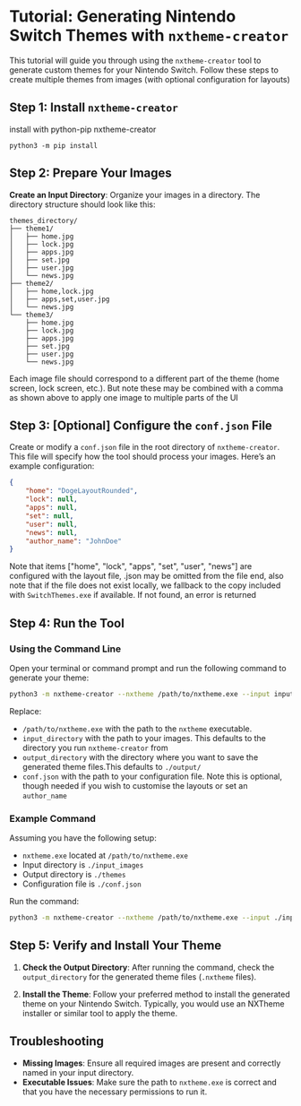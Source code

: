 
# **Tutorial: Generating Nintendo Switch Themes with `nxtheme-creator`**

This tutorial will guide you through using the `nxtheme-creator` tool to generate custom themes for your Nintendo Switch. Follow these steps to create multiple themes from images (with optional configuration for layouts)

## **Step 1: Install `nxtheme-creator`**

install with python-pip nxtheme-creator

```
python3 -m pip install
```

## **Step 2: Prepare Your Images**

**Create an Input Directory**: Organize your images in a directory. The directory structure should look like this:

```
themes_directory/
├── theme1/
│   ├── home.jpg
│   ├── lock.jpg
│   ├── apps.jpg
│   ├── set.jpg
│   ├── user.jpg
│   └── news.jpg
├── theme2/
│   ├── home,lock.jpg
│   ├── apps,set,user.jpg
│   └── news.jpg
└── theme3/
	├── home.jpg
	├── lock.jpg
	├── apps.jpg
	├── set.jpg
	├── user.jpg
	└── news.jpg
```

Each image file should correspond to a different part of the theme (home screen, lock screen, etc.). But note these may be combined with a comma as shown above to apply one image to multiple parts of the UI

## **Step 3: \[Optional] Configure the `conf.json` File**

Create or modify a `conf.json` file in the root directory of `nxtheme-creator`. This file will specify how the tool should process your images. Here’s an example configuration:

```json
{
	"home": "DogeLayoutRounded",
	"lock": null,
	"apps": null,
	"set": null,
	"user": null,
	"news": null,
	"author_name": "JohnDoe"
}

```

Note that items ["home", "lock", "apps", "set", "user", "news"] are configured with the layout file, .json may be omitted from the file end, also note that if the file does not exist locally, we fallback to the copy included with `SwitchThemes.exe` if available. If not found, an error is returned

## **Step 4: Run the Tool**

### **Using the Command Line**

Open your terminal or command prompt and run the following command to generate your theme:

```bash
python3 -m nxtheme-creator --nxtheme /path/to/nxtheme.exe --input input_directory --output output_directory --config conf.json
```

Replace:

- `/path/to/nxtheme.exe` with the path to the `nxtheme` executable.
- `input_directory` with the path to your images. This defaults to the directory you run `nxtheme-creator` from
- `output_directory` with the directory where you want to save the generated theme files.This defaults to `./output/`
- `conf.json` with the path to your configuration file. Note this is optional, though needed if you wish to customise the layouts or set an `author_name`

### **Example Command**

Assuming you have the following setup:

- `nxtheme.exe` located at `/path/to/nxtheme.exe`
- Input directory is `./input_images`
- Output directory is `./themes`
- Configuration file is `./conf.json`

Run the command:

```bash
python3 -m nxtheme-creator --nxtheme /path/to/nxtheme.exe --input ./input_images --output ./themes --config ./conf.json
```

## **Step 5: Verify and Install Your Theme**

1. **Check the Output Directory**: After running the command, check the `output_directory` for the generated theme files (`.nxtheme` files).

2. **Install the Theme**: Follow your preferred method to install the generated theme on your Nintendo Switch. Typically, you would use an NXTheme installer or similar tool to apply the theme.

## **Troubleshooting**

- **Missing Images**: Ensure all required images are present and correctly named in your input directory.
- **Executable Issues**: Make sure the path to `nxtheme.exe` is correct and that you have the necessary permissions to run it.
